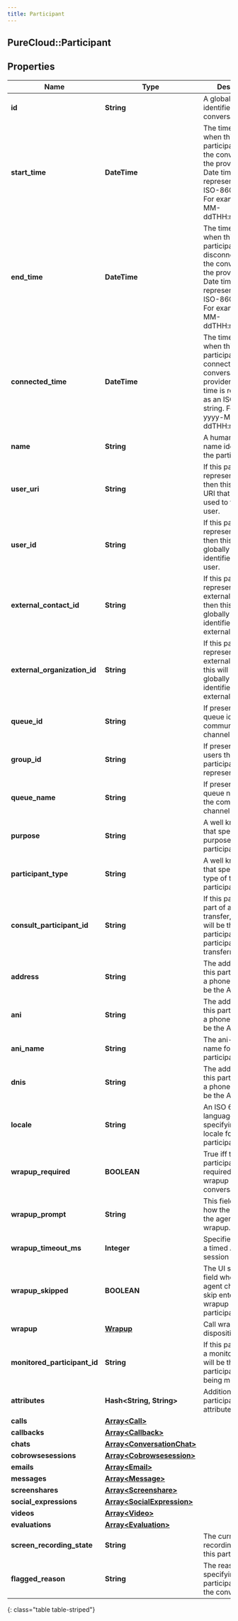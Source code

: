 ```yaml
---
title: Participant
---
```

## PureCloud::Participant

## Properties

|Name | Type | Description | Notes|
|------------ | ------------- | ------------- | -------------|
| **id** | **String** | A globally unique identifier for this conversation. | [optional] |
| **start_time** | **DateTime** | The timestamp when this participant joined the conversation in the provider clock. Date time is represented as an ISO-8601 string. For example: yyyy-MM-ddTHH:mm:ss.SSSZ | [optional] |
| **end_time** | **DateTime** | The timestamp when this participant disconnected from the conversation in the provider clock. Date time is represented as an ISO-8601 string. For example: yyyy-MM-ddTHH:mm:ss.SSSZ | [optional] |
| **connected_time** | **DateTime** | The timestamp when this participant was connected to the conversation in the provider clock. Date time is represented as an ISO-8601 string. For example: yyyy-MM-ddTHH:mm:ss.SSSZ | [optional] |
| **name** | **String** | A human readable name identifying the participant. | [optional] |
| **user_uri** | **String** | If this participant represents a user, then this will be an URI that can be used to fetch the user. | [optional] |
| **user_id** | **String** | If this participant represents a user, then this will be the globally unique identifier for the user. | [optional] |
| **external_contact_id** | **String** | If this participant represents an external contact, then this will be the globally unique identifier for the external contact. | [optional] |
| **external_organization_id** | **String** | If this participant represents an external org, then this will be the globally unique identifier for the external org. | [optional] |
| **queue_id** | **String** | If present, the queue id that the communication channel came in on. | [optional] |
| **group_id** | **String** | If present, group of users the participant represents. | [optional] |
| **queue_name** | **String** | If present, the queue name that the communication channel came in on. | [optional] |
| **purpose** | **String** | A well known string that specifies the purpose of this participant. | [optional] |
| **participant_type** | **String** | A well known string that specifies the type of this participant. | [optional] |
| **consult_participant_id** | **String** | If this participant is part of a consult transfer, then this will be the participant id of the participant being transferred. | [optional] |
| **address** | **String** | The address for the this participant. For a phone call this will be the ANI. | [optional] |
| **ani** | **String** | The address for the this participant. For a phone call this will be the ANI. | [optional] |
| **ani_name** | **String** | The ani-based name for this participant. | [optional] |
| **dnis** | **String** | The address for the this participant. For a phone call this will be the ANI. | [optional] |
| **locale** | **String** | An ISO 639 language code specifying the locale for this participant | [optional] |
| **wrapup_required** | **BOOLEAN** | True iff this participant is required to enter wrapup for this conversation. | [optional] |
| **wrapup_prompt** | **String** | This field controls how the UI prompts the agent for a wrapup. | [optional] |
| **wrapup_timeout_ms** | **Integer** | Specifies how long a timed ACW session will last. | [optional] |
| **wrapup_skipped** | **BOOLEAN** | The UI sets this field when the agent chooses to skip entering a wrapup for this participant. | [optional] |
| **wrapup** | [**Wrapup**](Wrapup.html) | Call wrap up or disposition data. | [optional] |
| **monitored_participant_id** | **String** | If this participant is a monitor, then this will be the id of the participant that is being monitored. | [optional] |
| **attributes** | **Hash&lt;String, String&gt;** | Additional participant attributes | [optional] |
| **calls** | [**Array&lt;Call&gt;**](Call.html) |  | [optional] |
| **callbacks** | [**Array&lt;Callback&gt;**](Callback.html) |  | [optional] |
| **chats** | [**Array&lt;ConversationChat&gt;**](ConversationChat.html) |  | [optional] |
| **cobrowsesessions** | [**Array&lt;Cobrowsesession&gt;**](Cobrowsesession.html) |  | [optional] |
| **emails** | [**Array&lt;Email&gt;**](Email.html) |  | [optional] |
| **messages** | [**Array&lt;Message&gt;**](Message.html) |  | [optional] |
| **screenshares** | [**Array&lt;Screenshare&gt;**](Screenshare.html) |  | [optional] |
| **social_expressions** | [**Array&lt;SocialExpression&gt;**](SocialExpression.html) |  | [optional] |
| **videos** | [**Array&lt;Video&gt;**](Video.html) |  | [optional] |
| **evaluations** | [**Array&lt;Evaluation&gt;**](Evaluation.html) |  | [optional] |
| **screen_recording_state** | **String** | The current screen recording state for this participant. | [optional] |
| **flagged_reason** | **String** | The reason specifying why participant flagged the conversation. | [optional] |
{: class="table table-striped"}


